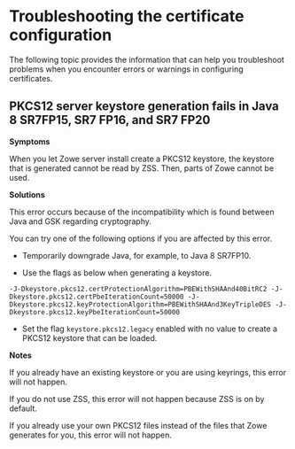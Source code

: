 # Troubleshooting the certificate configuration

The following topic provides the information that can help you troubleshoot problems when you encounter errors or warnings in configuring certificates.

## PKCS12 server keystore generation fails in Java 8 SR7FP15, SR7 FP16, and SR7 FP20

**Symptoms**

When you let Zowe server install create a PKCS12 keystore, the keystore that is generated cannot be read by ZSS. Then, parts of Zowe cannot be used. 

**Solutions**

This error occurs because of the incompatibility which is found between Java and GSK regarding cryptography.

You can try one of the following options if you are affected by this error.

- Temporarily downgrade Java, for example, to Java 8 SR7FP10.

- Use the flags as below when generating a keystore. 

```
-J-Dkeystore.pkcs12.certProtectionAlgorithm=PBEWithSHAAnd40BitRC2 -J-
Dkeystore.pkcs12.certPbeIterationCount=50000 -J-
Dkeystore.pkcs12.keyProtectionAlgorithm=PBEWithSHAAnd3KeyTripleDES -J-
Dkeystore.pkcs12.keyPbeIterationCount=50000
```

- Set the flag `keystore.pkcs12.legacy` enabled with no value to create a PKCS12 keystore that can be loaded.

**Notes**

If you already have an existing keystore or you are using keyrings, this error will not happen.

If you do not use ZSS, this error will not happen because ZSS is on by default.

If you already use your own PKCS12 files instead of the files that Zowe generates for you, this error will not happen. 
